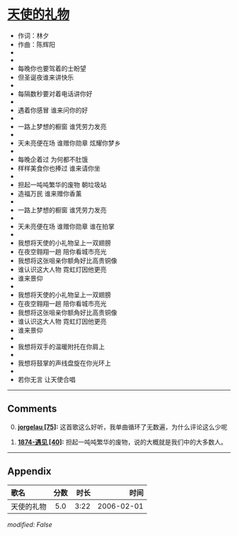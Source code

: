 # [天使的礼物](https://music.163.com/song?id=66091)

* 作词：林夕
* 作曲：陈辉阳
*
*
* 每晚你也要驾着的士盼望
* 但圣诞夜谁来讲快乐
* 
* 每隔数秒要对着电话讲你好
* 
* 遇着你感冒 谁来问你的好
* 
* 一路上梦想的橱窗 谁凭劳力发亮
* 
* 天未亮便在场 谁赠你勋章 炫耀你梦乡
* 
* 每晚企着过 为何都不肚饿
* 样样美食你也捧过 谁来请你坐
* 
* 担起一吨吨繁华的废物 朝垃圾站
* 造福万民 谁来赠你香薰
* 
* 一路上梦想的橱窗 谁凭劳力发亮
* 
* 天未亮便在场 谁赠你勋章 谁在拍掌
* 
* 我想将天使的小礼物呈上一双翅膀
* 在夜空翱翔一趟 陪你看城市亮光
* 我想将这张咀亲你额角好比高贵铜像
* 谁认识这大人物 霓虹灯因他更亮
* 谁来景仰
* 
* 我想将天使的小礼物呈上一双翅膀
* 在夜空翱翔一趟 陪你看城市亮光
* 我想将这张咀亲你额角好比高贵铜像
* 谁认识这大人物 霓虹灯因他更亮
* 谁来景仰
* 
* 我想将双手的温暖附托在你肩上
* 
* 我想将鼓掌的声线盘旋在你光环上
* 
* 若你无言 让天使合唱


---

## Comments
0. **[jorgelau \[75\]](https://music.163.com/#/user/home?id=41718726):** 这首歌这么好听，我单曲循环了无数遍，为什么评论这么少呢

1. **[1874-遇见 \[40\]](https://music.163.com/#/user/home?id=59638034):** 担起一吨吨繁华的废物，说的大概就是我们中的大多数人。



---

## Appendix

|歌名|分数|时长|时间|
|:---|:---:|---:|---:|
|天使的礼物|5.0|3:22|2006-02-01

*modified: False*